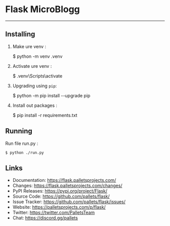 # Flask MicroBlogg
----------


Installing
----------

1. Make ure venv : 


    $ python -m venv .venv

2. Activate ure venv : 


    $ .venv\Scripts\activate

2. Upgrading using `pip`: 


    $ python -m pip install --upgrade pip

3. Install out packages :


    $ pip install -r requirements.txt


Running
----------
Run file run.py : 


    $ python ./run.py


Links
-----

-   Documentation: https://flask.palletsprojects.com/
-   Changes: https://flask.palletsprojects.com/changes/
-   PyPI Releases: https://pypi.org/project/Flask/
-   Source Code: https://github.com/pallets/flask/
-   Issue Tracker: https://github.com/pallets/flask/issues/
-   Website: https://palletsprojects.com/p/flask/
-   Twitter: https://twitter.com/PalletsTeam
-   Chat: https://discord.gg/pallets